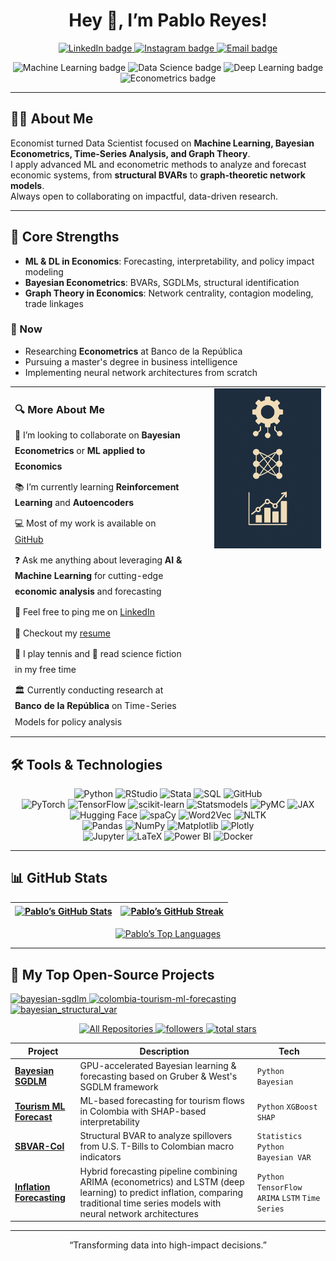 
<div align="center">

# Hey 👋, I’m **Pablo Reyes**!

<p>
  <a href="https://www.linkedin.com/in/pablo-alejandro-reyes-granados/" target="_blank">
    <img src="https://img.shields.io/badge/LinkedIn-0A66C2?style=for-the-badge&logo=linkedin&logoColor=white" alt="LinkedIn badge"/>
  </a>
  <a href="https://www.instagram.com/pablo.reyes8/" target="_blank">
    <img src="https://img.shields.io/badge/Instagram-E4405F?style=for-the-badge&logo=instagram&logoColor=white" alt="Instagram badge"/>
  </a>
  <a href="mailto:alejogranados229@gmail.com">
    <img src="https://img.shields.io/badge/Email-D14836?style=for-the-badge&logo=gmail&logoColor=white" alt="Email badge"/>
  </a>
</p>

<!-- Skills -->
<p>
  <img src="https://img.shields.io/badge/Machine&nbsp;Learning-🤖-555?style=flat" alt="Machine Learning badge"/>
  <img src="https://img.shields.io/badge/Data&nbsp;Science-📊-555?style=flat" alt="Data Science badge"/>
  <img src="https://img.shields.io/badge/Deep&nbsp;Learning-🧠-555?style=flat" alt="Deep Learning badge"/>
  <img src="https://img.shields.io/badge/Econometrics-📈-555?style=flat" alt="Econometrics badge"/>
</p>

</div>

---

## 👨‍💻 About Me

Economist turned Data Scientist focused on **Machine Learning, Bayesian Econometrics, Time-Series Analysis, and Graph Theory**.  
I apply advanced ML and econometric methods to analyze and forecast economic systems, from **structural BVARs** to **graph-theoretic network models**.  
Always open to collaborating on impactful, data-driven research.

---

## 🔧 Core Strengths

- **ML & DL in Economics**: Forecasting, interpretability, and policy impact modeling  
- **Bayesian Econometrics**: BVARs, SGDLMs, structural identification  
- **Graph Theory in Economics**: Network centrality, contagion modeling, trade linkages


### 📅 Now
- Researching **Econometrics** at Banco de la República
- Pursuing a master's degree in business intelligence
- Implementing neural network architectures from scratch


<table style="width:100%;">
  <tr>
    <td valign="top" style="width:60%; padding-right:24px;">
      <h3 style="margin-bottom:12px;">🔍 More About Me</h3>
<ul style="margin:0; padding:0; list-style:none; line-height:1.8;">
  <li style="padding-bottom:8px;">
    🤝 I’m looking to collaborate on <strong>Bayesian Econometrics</strong> or <strong>ML applied to Economics</strong>
  </li>
  <li style="padding-bottom:8px;">
    📚 I’m currently learning <strong>Reinforcement Learning</strong> and <strong>Autoencoders</strong>
  </li>
  <li style="padding-bottom:8px;">
    💻 Most of my work is available on <a href="https://github.com/YOUR_USERNAME">GitHub</a>
  </li>
  <li style="padding-bottom:8px;">
    ❓ Ask me anything about leveraging <strong>AI & Machine Learning</strong> for cutting-edge <strong>economic analysis</strong> and forecasting
  </li>
  <li style="padding-bottom:8px;">
    🔗 Feel free to ping me on <a href="https://www.linkedin.com/in/pablo-alejandro-reyes-granados/">LinkedIn</a>
  </li>
  <li style="padding-bottom:8px;">
    📄 Checkout my <a href="./Hoja_de_Vida_Ingles.pdf">resume</a>
  </li>
  <li style="padding-bottom:8px;">
    🎾 I play tennis and 📖 read science fiction in my free time
  </li>
  <li style="padding-bottom:8px;">
  🏛️ Currently conducting research at <strong>Banco de la República</strong> on Time-Series Models</strong> for policy analysis
</li>
</ul>
    </td>
    <td valign="top" align="center" style="width:40%; padding-left:24px;">
      <img src="./Image_Banner.png"
           alt="Pablo Reyes Profile Infographic"
           width="250"/>
    </td>
  </tr>
</table>


## 🛠️ Tools & Technologies

<p align="center">
  <!-- Core Programming & Data Science -->
  <img src="https://img.shields.io/badge/Python-3776AB?style=for-the-badge&logo=python&logoColor=white" alt="Python" />
  <img src="https://img.shields.io/badge/RStudio-75AADB?style=for-the-badge&logo=rstudio&logoColor=white" alt="RStudio" />
  <img src="https://img.shields.io/badge/Stata-0A2239?style=for-the-badge&logo=stata&logoColor=white" alt="Stata" />
  <img src="https://img.shields.io/badge/SQL-4479A1?style=for-the-badge&logo=mysql&logoColor=white" alt="SQL" />
  <img src="https://img.shields.io/badge/GitHub-181717?style=for-the-badge&logo=github&logoColor=white" alt="GitHub" />
  <br/>

  <!-- Machine Learning & Deep Learning -->
  <img src="https://img.shields.io/badge/PyTorch-EE4C2C?style=for-the-badge&logo=pytorch&logoColor=white" alt="PyTorch" />
  <img src="https://img.shields.io/badge/TensorFlow-FF6F00?style=for-the-badge&logo=tensorflow&logoColor=white" alt="TensorFlow" />
  <img src="https://img.shields.io/badge/scikit--learn-F7931E?style=for-the-badge&logo=scikit-learn&logoColor=white" alt="scikit-learn" />
  <img src="https://img.shields.io/badge/Statsmodels-2D6997?style=for-the-badge&logo=statsmodels&logoColor=white" alt="Statsmodels" />
  <img src="https://img.shields.io/badge/PyMC-0C5A6B?style=for-the-badge&logo=pymc&logoColor=white" alt="PyMC" />
  <img src="https://img.shields.io/badge/JAX-FF4B4B?style=for-the-badge&logo=jax&logoColor=white" alt="JAX" />
  <br/>

  <!-- NLP & AI -->
  <img src="https://img.shields.io/badge/HuggingFace-F37B3E?style=for-the-badge&logo=huggingface&logoColor=white" alt="Hugging Face" />
  <img src="https://img.shields.io/badge/spaCy-0C4C96?style=for-the-badge&logo=spacy&logoColor=white" alt="spaCy" />
  <img src="https://img.shields.io/badge/Word2Vec-7AA721?style=for-the-badge&logo=gensim&logoColor=white" alt="Word2Vec" />
  <img src="https://img.shields.io/badge/NLTK-FFDE57?style=for-the-badge&logo=nltk&logoColor=black" alt="NLTK" />
  <br/>

  <!-- Data Handling & Visualization -->
  <img src="https://img.shields.io/badge/Pandas-150458?style=for-the-badge&logo=pandas&logoColor=white" alt="Pandas" />
  <img src="https://img.shields.io/badge/NumPy-013243?style=for-the-badge&logo=numpy&logoColor=white" alt="NumPy" />
  <img src="https://img.shields.io/badge/Matplotlib-11557C?style=for-the-badge&logo=matplotlib&logoColor=white" alt="Matplotlib" />
  <img src="https://img.shields.io/badge/Plotly-3F4F75?style=for-the-badge&logo=plotly&logoColor=white" alt="Plotly" />
  <br/>

  <!-- Productivity & Reporting -->
  <img src="https://img.shields.io/badge/Jupyter-F37626?style=for-the-badge&logo=jupyter&logoColor=white" alt="Jupyter" />
  <img src="https://img.shields.io/badge/LaTeX-008080?style=for-the-badge&logo=latex&logoColor=white" alt="LaTeX" />
  <img src="https://img.shields.io/badge/PowerBI-F2C811?style=for-the-badge&logo=powerbi&logoColor=white" alt="Power BI" />
  <img src="https://img.shields.io/badge/Docker-2496ED?style=for-the-badge&logo=docker&logoColor=white" alt="Docker" />
</p>

---

## 📊 GitHub Stats

<div align="center">

| <a href="https://github.com/pablo-reyes8"><img align="center" src="https://github-readme-stats.vercel.app/api?username=pablo-reyes8&show_icons=true&include_all_commits=true&title_color=F85D7F&text_color=FFFFFF&icon_color=F8D866&bg_color=1F222E,0f0c29,302b63,24243e&hide_border=true&cache_seconds=1" alt="Pablo’s GitHub Stats" /></a> | <a href="https://github.com/pablo-reyes8"><img align="center" src="https://github-readme-streak-stats.herokuapp.com?user=pablo-reyes8&theme=dark&hide_border=true&background=1F222E,0f0c29,302b63,24243e&ring=F85D7F&fire=F85D7F&currStreakLabel=F85D7F&sideNums=FFFFFF&sideLabels=FFFFFF&dates=AAAAAA" alt="Pablo’s GitHub Streak"/></a> |
|:---:|:---:|

<a href="https://github.com/pablo-reyes8">
<img align="center" src="https://github-readme-stats.vercel.app/api/top-langs?username=pablo-reyes8&layout=compact&title_color=F85D7F&text_color=FFFFFF&icon_color=F8D866&bg_color=1F222E,0f0c29,302b63,24243e&hide_border=true&cache_seconds=1&card_width=495" alt="Pablo’s Top Languages" />
</a>

</div>

---
## 📘 My Top Open-Source Projects

<!-- Pin cards (responsive row) -->
<p align="left">
  <a href="https://github.com/pablo-reyes8/bayesian-sgdlm">
    <img width="32%" 
         src="https://denvercoder1-github-readme-stats.vercel.app/api/pin/?username=pablo-reyes8&repo=bayesian-sgdlm&hide_border=true&bg_color=1F222E&title_color=F85D7F&icon_color=F8D866&theme=react&show_icons=false" 
         alt="bayesian-sgdlm"/>
  </a>
  <a href="https://github.com/pablo-reyes8/colombia-tourism-ml-forecasting">
    <img width="32%" 
         src="https://denvercoder1-github-readme-stats.vercel.app/api/pin/?username=pablo-reyes8&repo=colombia-tourism-ml-forecasting&hide_border=true&bg_color=1F222E&title_color=F85D7F&icon_color=F8D866&theme=react&show_icons=false" 
         alt="colombia-tourism-ml-forecasting"/>
  </a>
  <a href="https://github.com/pablo-reyes8/bayesian_structural_var">
    <img width="32%" 
         src="https://denvercoder1-github-readme-stats.vercel.app/api/pin/?username=pablo-reyes8&repo=bayesian_structural_var&hide_border=true&bg_color=1F222E&title_color=F85D7F&icon_color=F8D866&theme=react&show_icons=false" 
         alt="bayesian_structural_var"/>
  </a>
</p>

<!-- Quick actions / social proof -->
<p align="center">
  <a href="https://github.com/pablo-reyes8?tab=repositories&sort=stargazers">
    <img alt="All Repositories" title="All Repositories" 
         src="https://custom-icon-badges.herokuapp.com/badge/-All%20Repos-2962FF?style=for-the-badge&logoColor=white&logo=repo"/>
  </a>
  <a href="https://github.com/pablo-reyes8?tab=followers">
    <img alt="followers" title="Follow me on GitHub" 
         src="https://custom-icon-badges.herokuapp.com/github/followers/pablo-reyes8?color=236ad3&labelColor=1155ba&style=for-the-badge&logo=person-add&label=Follow&logoColor=white"/>
  </a>
  <a href="https://github.com/pablo-reyes8?tab=repositories&sort=stargazers">
    <img alt="total stars" title="Total stars on GitHub" 
         src="https://custom-icon-badges.herokuapp.com/badge/dynamic/json?logo=star&host=formatted-dynamic-badges.herokuapp.com&formatter=metric&style=for-the-badge&color=55960c&labelColor=%23488207&label=stars&query=%24.stars&url=https%3A%2F%2Fapi.github-star-counter.workers.dev%2Fuser%2Fpablo-reyes8"/>
  </a>
</p>

<!-- Your concise table (keeps context/details) -->
| Project | Description | Tech |
|---------|-------------|------|
| [**Bayesian SGDLM**](https://github.com/pablo-reyes8/bayesian-sgdlm) | GPU-accelerated Bayesian learning & forecasting based on Gruber & West's SGDLM framework | `Python`  `Bayesian` |
| [**Tourism ML Forecast**](https://github.com/pablo-reyes8/colombia-tourism-ml-forecasting) | ML-based forecasting for tourism flows in Colombia with SHAP-based interpretability | `Python` `XGBoost` `SHAP` |
| [**SBVAR-Col**](https://github.com/pablo-reyes8/bayesian_structural_var) | Structural BVAR to analyze spillovers from U.S. T-Bills to Colombian macro indicators | `Statistics` `Python` `Bayesian VAR` |
| [**Inflation Forecasting**](https://github.com/pablo-reyes8/inflation-forecasting-arima-lstm) | Hybrid forecasting pipeline combining ARIMA (econometrics) and LSTM (deep learning) to predict inflation, comparing traditional time series models with neural network architectures | `Python` `TensorFlow` `ARIMA` `LSTM` `Time Series` |
---





<p align="center">
  “Transforming data into high-impact decisions.”
</p>
